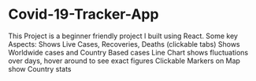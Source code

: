 # Covid-19-Tracker-App
This Project is a beginner friendly project I built using React. Some key Aspects:  Shows Live Cases, Recoveries, Deaths (clickable tabs) Shows Worldwide cases and Country Based cases Line Chart shows fluctuations over days, hover around to see exact figures Clickable Markers on Map show Country stats
